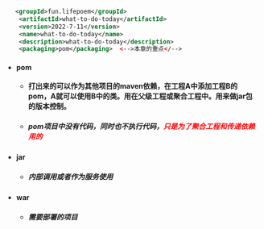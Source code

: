 ```xml
   <groupId>fun.lifepoem</groupId>
    <artifactId>what-to-do-today</artifactId>
    <version>2022-7-11</version>
    <name>what-to-do-today</name>
    <description>what-to-do-today</description>
    <packaging>pom</packaging>  <-->本章的重点</-->
```

- #### pom

  - **打出来的可以作为其他项目的maven依赖，在工程A中添加工程B的pom，A就可以使用B中的类。用在父级工程或聚合工程中。用来做jar包的版本控制。**

  - ##### pom项目中没有代码，同时也不执行代码，<font color='red'>只是为了聚合工程和传递依赖用的</font>

- #### jar

  - ##### 内部调用或者作为服务使用

- #### war

  - ##### 需要部署的项目